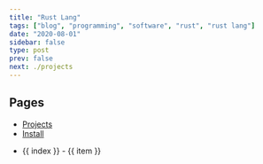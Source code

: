 ```yaml
---
title: "Rust Lang"
tags: ["blog", "programming", "software", "rust", "rust lang"]
date: "2020-08-01"
sidebar: false
type: post
prev: false
next: ./projects
---
```


## Pages

* [Projects](./projects)
* [Install](./install)

<ul id="cv-download">
  <li v-for="(item, index) in downloads">
    {{ index }} - {{ item }}
  </li>
</ul>

<script>
// const LOCALE = 'en-US';
const LOCALE = 'en-GB';
const LOCALE_OPTIONS  = { weekday: 'long', year: 'numeric', month: 'long', day: 'numeric' };

export default {
    methods: {
        format_date(date) {
            return new Date(date).toLocaleDateString(LOCALE, LOCALE_OPTIONS);
        }
    },
    computed: {
        downloads() {
            console.log('this.$site=%O', this.$site);
            console.log('this.$site.pages=%O', this.$site.pages);
            return this.$site;

            // const sorted_desc = this.$site.pages.filter((page) => {
            //     console.log('page=%O', page);
            //     console.log('page.path=%O', page.path);
            //     // console.log('page.path=', page.path);
            //     return page.path.startsWith("/blog/");
            // }).filter((page) => {
            //     console.log('page.frontmatter.type=%O', frontmatter.type);
            //     return page.frontmatter.type === 'post';
            // }).sort((a,b) => {
            //     return new Date(b.frontmatter.date) - new Date(a.frontmatter.date);
            // });
            // console.log('sorted_desc=%O', sorted_desc);
            // return sorted_desc;
        }
    },
}
</script>
